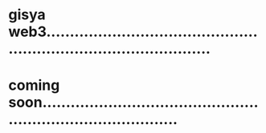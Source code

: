 # gisya web3........................................................................................
# coming soon..................................................................................
